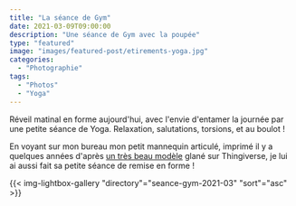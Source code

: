 ```yaml
---
title: "La séance de Gym"
date: 2021-03-09T09:00:00
description: "Une séance de Gym avec la poupée"
type: "featured"
image: "images/featured-post/etirements-yoga.jpg"
categories: 
  - "Photographie"
tags:
  - "Photos"
  - "Yoga"
---
```


Réveil matinal en forme aujourd'hui, avec l'envie d'entamer la journée par une petite séance de Yoga. Relaxation, salutations, torsions, et au boulot !

En voyant sur mon bureau mon petit mannequin articulé, imprimé il y a quelques années d'après [un très beau modèle](https://www.thingiverse.com/thing:555242) glané sur Thingiverse, je lui ai aussi fait sa petite séance de remise en forme !

{{< img-lightbox-gallery "directory"="seance-gym-2021-03" "sort"="asc" >}}
